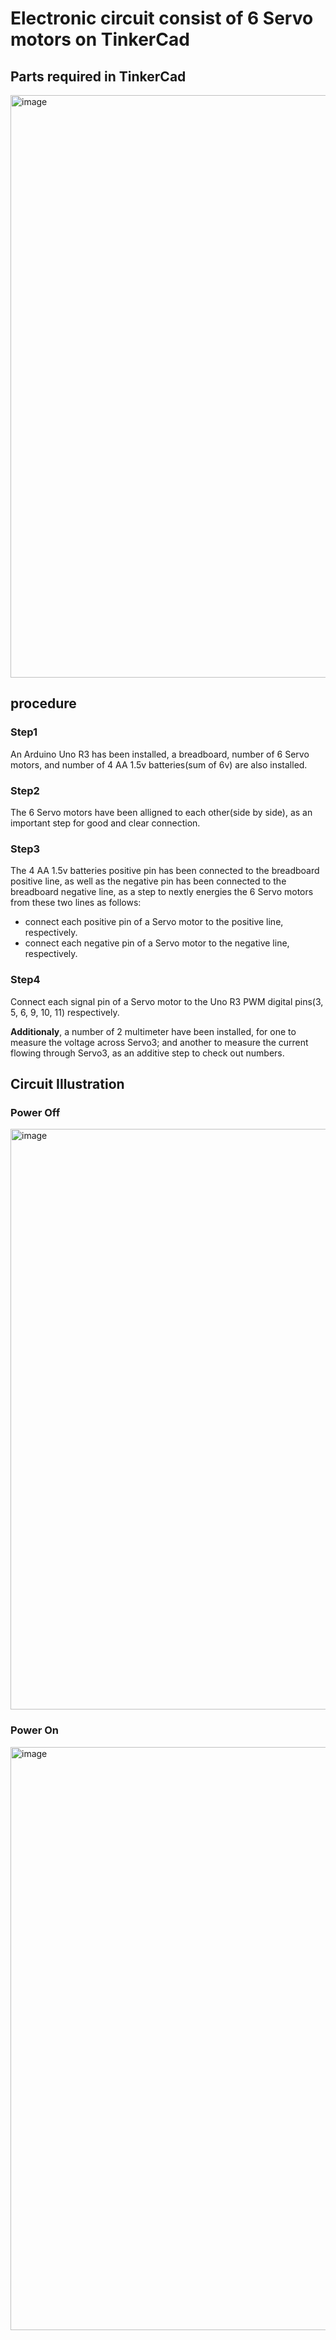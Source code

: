 # Electronic circuit consist of 6 Servo motors on TinkerCad

## Parts required in TinkerCad
<img width="932" alt="image" src="https://github.com/IbrahimMubarki03/6-Servo-motors-electronic-circuit/assets/173706383/c31b1251-9b01-4eb8-ae35-ddeb50d09789">


## procedure
### Step1
An Arduino Uno R3 has been installed, a breadboard, number of 6 Servo motors, and number of 4 AA 1.5v batteries(sum of 6v) are also installed.
### Step2
The 6 Servo motors have been alligned to each other(side by side), as an important step for good and clear connection.
### Step3
The 4 AA 1.5v batteries positive pin has been connected to the breadboard positive line, as well as the negative pin has been connected to the breadboard negative line, as a step to nextly energies the 6 Servo motors from these two lines as follows:
  - connect each positive pin of a Servo motor to the positive line, respectively.
  - connect each negative pin of a Servo motor to the negative line, respectively.

### Step4
Connect each signal pin of a Servo motor to the Uno R3 PWM digital pins(3, 5, 6, 9, 10, 11) respectively.

**Additionaly**, a number of 2 multimeter have been installed, for one to measure the voltage across Servo3; and another to measure the current flowing through Servo3, as an additive step to check out numbers.

## Circuit Illustration
### Power Off
<img width="929" alt="image" src="https://github.com/IbrahimMubarki03/6-Servo-motors-electronic-circuit/assets/173706383/6ce078b4-cb77-4df2-bb19-e8070f5b9821">



### Power On
<img width="933" alt="image" src="https://github.com/IbrahimMubarki03/6-Servo-motors-electronic-circuit/assets/173706383/6a010dcb-7431-4905-81a8-1e378a7749ca">

